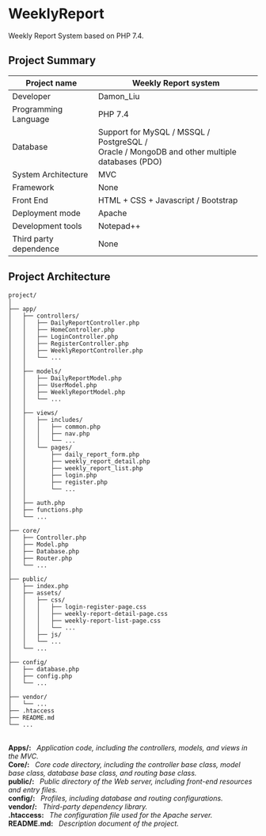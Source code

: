 # WeeklyReport
Weekly Report System based on PHP 7.4.

## Project Summary
| Project name | Weekly Report system |
| -------- | ------- |
| Developer | Damon_Liu |
| Programming Language | PHP 7.4 |
| Database | Support for MySQL / MSSQL / PostgreSQL / <br> Oracle / MongoDB and other multiple databases (PDO) |
| System Architecture | MVC |
| Framework | None
| Front End | HTML + CSS + Javascript / Bootstrap |
| Deployment mode | Apache |
| Development tools | Notepad++ |
| Third party dependence | None |

## Project Architecture
```
project/
│            
├── app/                
│   ├── controllers/    
│   │   ├── DailyReportController.php    
│   │   ├── HomeController.php           
│   │   ├── LoginController.php          
│   │   ├── RegisterController.php       
│   │   ├── WeeklyReportController.php   
│   │   └── ...                          
│   │
│   ├── models/         
│   │   ├── DailyReportModel.php         
│   │   ├── UserModel.php                
│   │   ├── WeeklyReportModel.php        
│   │   └── ...                          
│   │
│   ├── views/          
│   │   ├── includes/    
│   │   │   ├── common.php                
│   │   │   ├── nav.php                   
│   │   │   └── ... 
│   │   └── pages/       
│   │       ├── daily_report_form.php     
│   │       ├── weekly_report_detail.php  
│   │       ├── weekly_report_list.php    
│   │       ├── login.php                 
│   │       ├── register.php              
│   │       └── ...                       
│   │
│   ├── auth.php        
│   ├── functions.php   
│   └── ...             
│
├── core/               
│   ├── Controller.php  
│   ├── Model.php       
│   ├── Database.php    
│   ├── Router.php      
│   └── ...             
│
├── public/             
│   ├── index.php       
│   ├── assets/         
│   │   ├── css/        
│   │   │   ├── login-register-page.css        
│   │   │   ├── weekly-report-detail-page.css  
│   │   │   ├── weekly-report-list-page.css    
│   │   │   └── ...
│   │   ├── js/         
│   │   └── ...
│   └── ...    
│
├── config/             
│   ├── database.php    
│   ├── config.php      
│   └── ...     
│
├── vendor/           
│   └── ...
├── .htaccess 
├── README.md
└── ... 

```
<br>
<b>Apps/: </b> &nbsp;&nbsp;<i>Application code, including the controllers, models, and views in the MVC.</i><br>
<b>Core/: </b> &nbsp;&nbsp;<i>Core code directory, including the controller base class, model base class, database base class, and routing base class.</i><br>
<b>public/: </b> &nbsp;&nbsp;<i>Public directory of the Web server, including front-end resources and entry files.</i><br>
<b>config/: </b> &nbsp;&nbsp;<i>Profiles, including database and routing configurations.</i><br>
<b>vendor/: </b> &nbsp;&nbsp;<i>Third-party dependency library.</i><br>
<b>.htaccess: </b> &nbsp;&nbsp;<i>The configuration file used for the Apache server.</i><br>
<b>README.md: </b> &nbsp;&nbsp;<i>Description document of the project.</i>
